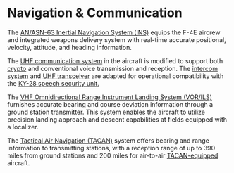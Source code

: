 # Navigation & Communication

The [AN/ASN-63 Inertial Navigation System (INS)](./ins.md) equips the F-4E aircrew and integrated
weapons delivery system with real-time accurate positional, velocity, attitude, and heading
information.

The [UHF communication system](./uhf.md) in the aircraft is modified to support
both [crypto](./encryption.md) and conventional voice transmission and reception.
The [intercom system](./intercom.md) and [UHF transceiver](./uhf.md) are adapted for
operational compatibility with the [KY-28 speech security unit.](./encryption.md)

The [VHF Omnidirectional Range Instrument Landing System (VOR/ILS)](./vor_ils.md) furnishes accurate
bearing and course deviation information through a ground station transmitter. This system enables
the aircraft to utilize precision landing approach and descent capabilities at fields equipped with
a localizer.

The [Tactical Air Navigation (TACAN)](./tacan.md) system offers bearing and range information to
transmitting stations, with a reception range of up to 390 miles from ground stations and 200 miles
for air-to-air [TACAN-equipped](./tacan.md) aircraft.
